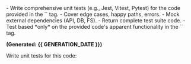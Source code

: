 <instructions>
- Write comprehensive unit tests (e.g., Jest, Vitest, Pytest) for the code provided in the `<task>` tag.
- Cover edge cases, happy paths, errors.
- Mock external dependencies (API, DB, FS).
- Return complete test suite code.
- Test based *only* on the provided code's apparent functionality in the `<task>` tag.
</instructions>

**(Generated: {{ GENERATION_DATE }})**

<task>
Write unit tests for this code:
</task>
